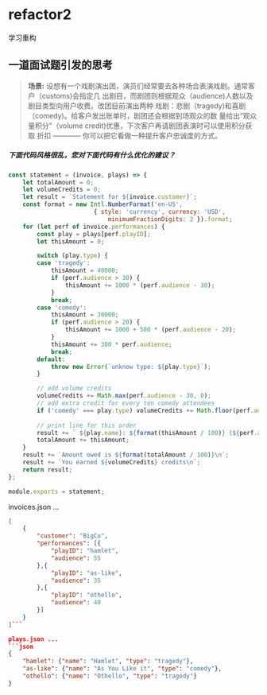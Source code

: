 # refactor2
学习重构

## 一道面试题引发的思考
>**场景:** 设想有一个戏剧演出团，演员们经常要去各种场合表演戏剧。通常客户（customs)会指定几
出剧目，而剧团则根据观众（audience)人数以及剧目类型向用户收费。改团目前演出两种
戏剧：悲剧（tragedy)和喜剧（comedy)。给客户发出账单时，剧团还会根据到场观众的数
量给出“观众量积分”（volume credit)优惠，下次客户再请剧团表演时可以使用积分获取
折扣 ———— 你可以把它看做一种提升客户忠诚度的方式。
##### 下面代码风格很乱，您对下面代码有什么优化的建议？
```javascript
const statement = (invoice, plays) => {
    let totalAmount = 0;
    let volumeCredits = 0;
    let result = `Statement for ${invoice.customer}`;
    const format = new Intl.NumberFormat('en-US',
                        { style: 'currency', currency: 'USD',
                            minimumFractionDigits: 2 }).format;
    for (let perf of invoice.performances) {
        const play = plays[perf.playID];
        let thisAmount = 0;

        switch (play.type) {
        case 'tragedy':
            thisAmount = 40000;
            if (perf.audience > 30) {
                thisAmount += 1000 * (perf.audience - 30);
            }
            break;
        case 'comedy':
            thisAmount = 30000;
            if (perf.audience > 20) {
                thisAmount += 1000 + 500 * (perf.audience - 20);
            }
            thisAmount += 300 * perf.audience;
            break;
        default:
            throw new Error(`unknow type: ${play.type}`);
        }

        // add volume credits
        volumeCredits += Math.max(perf.audience - 30, 0);
        // add extra credit for every ten comedy attendees
        if ('comedy' === play.type) volumeCredits += Math.floor(perf.audience / 5);
    
        // print line for this order
        result += ` ${play.name}: ${format(thisAmount / 100)} (${perf.audience} seats)\n`;
        totalAmount += thisAmount;
    }
    result += `Amount owed is ${format(totalAmount / 100)}\n`;
    result += `You earned ${volumeCredits} credits\n`;
    return result;
};

module.exports = statement;
```

invoices.json ...
```json
[
    {
        "customer": "BigCo",
        "performances": [{
            "playID": "hamlet",
            "audience": 55
        },{
            "playID": "as-like",
            "audience": 35
        },{
            "playID": "othello",
            "audience": 40
        }]
    }
]```

plays.json ...
```json
{
    "hamlet": {"name": "Hamlet", "type": "tragedy"},
    "as-like": {"name": "As You Like it", "type": "comedy"},
    "othello": {"name": "Othello", "type": "tragedy"}
}
```
